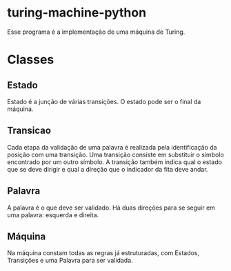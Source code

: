 # turing-machine-python

Esse programa é a implementação de uma máquina de Turing.

# Classes

## Estado

Estado é a junção de várias transições. O estado pode ser o final da máquina.

## Transicao

Cada etapa da validação de uma palavra é realizada pela identificação da posição com uma transição.
Uma transição consiste em substituir o símbolo encontrado por um outro símbolo.
A transição também indica qual o estado que se deve dirigir e qual a direção que o indicador da fita deve andar.

## Palavra

A palavra é o que deve ser validado. Há duas direções para se seguir em uma palavra: esquerda e direita.

## Máquina

Na máquina constam todas as regras já estruturadas, com Estados, Transições e uma Palavra para ser validada.
